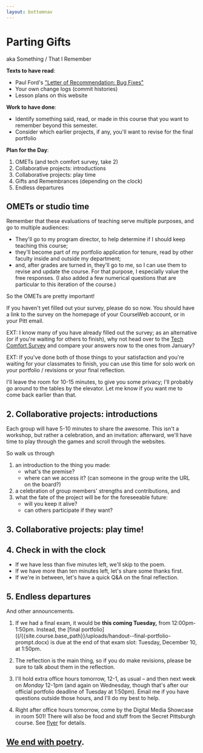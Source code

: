 ```yaml
---
layout: bottomnav
---
```


# Parting Gifts
aka Something / That I Remember

**Texts to have read**:

* Paul Ford's <a href="https://www.nytimes.com/2019/06/11/magazine/letter-of-recommendation-bug-fixes-git.html">"Letter of Recommendation: Bug Fixes"</a>
* Your own change logs (commit histories)
* Lesson plans on this website

**Work to have done**:

* Identify something said, read, or made in this course that you want to remember beyond this semester.
* Consider which earlier projects, if any, you'll want to revise for the final portfolio

**Plan for the Day**:

1. OMETs (and tech comfort survey, take 2)
2. Collaborative projects: introductions
3. Collaborative projects: play time
4. Gifts and Remembrances (depending on the clock)
5. Endless departures

## OMETs or studio time

<div class="alert alert-info">
Remember that these evaluations of teaching serve multiple purposes, and go to multiple audiences:
<ul>
<li>They'll go to my program director, to help determine if I should keep teaching this course; <!-- for adjuncts, that may make the difference in whether they get renewed again at all --></li>
<li>they'll become part of my portfolio application for tenure, read by other faculty inside and outside my department; <!-- again: renewal. also: promotion --></li>
<li>and, after grades are turned in, they'll go to me, so I can use them to revise and update the course. For that purpose, I especially value the free responses. (I also added a few numerical questions that are particular to this iteration of the course.)</li>
</ul>
</div>

So the OMETs are pretty important!

<div class="alert alert-white">
If you haven't yet filled out your survey, please do so now. You should have a link to the survey on the homepage of your CourseWeb account, or in your Pitt email.

EXT: I know many of you have already filled out the survey; as an alternative (or if you're waiting for others to finish), why not head over to the [Tech Comfort Survey](http://bit.ly/cdm-tech-survey) and compare your answers now to the ones from January?
</div>

EXT: If you've done both of those things to your satisfaction and you're waiting for your classmates to finish, you can use this time for solo work on your portfolio / revisions or your final reflection.


I'll leave the room for 10-15 minutes, to give you some privacy; I'll probably go around to the tables by the elevator. Let me know if you want me to come back earlier than that.


## 2. Collaborative projects: introductions

Each group will have 5-10 minutes to share the awesome. This isn't a workshop, but rather a celebration, and an invitation: afterward, we'll have time to play through the games and scroll through the websites.

So walk us through
<ol class="lower-alpha">
<li>an introduction to the thing you made:
  <ul>
    <li>what's the premise?</li>
    <li>where can we access it? (can someone in the group write the URL on the board?)</li>
  </ul>  
</li>
<li>a celebration of group members' strengths and contributions<!--remember that from the criteria?-->, and</li>
<li>what the fate of the project will be for the foreseeable future:
    <ul>
        <li>will you keep it alive?</li>
        <li>can others participate if they want?</li>
    </ul>
</li>
</ol>

## 3. Collaborative projects: play time!

## 4. Check in with the clock

* If we have less than five minutes left, we'll skip to the poem.
* If we have more than ten minutes left, let's share some thanks first.
* If we're in between, let's have a quick Q&A on the final reflection.


## 5. Endless departures

And other announcements.

1. If we had a final exam, it would be **this coming Tuesday,** from 12:00pm-1:50pm. Instead, the [final portfolio]((/{{site.course.base_path}}/uploads/handout--final-portfolio-prompt.docx) is due at the end of that exam slot: Tuesday, December 10, at 1:50pm.

2. The reflection is the main thing, so if you do make revisions, please be sure to talk about them in the reflection.

3. I'll hold extra office hours tomorrow, 12-1, as usual – and then next week on _Monday_ 12-1pm (and again on Wednesday, though that's after our official portfolio deadline of Tuesday at 1:50pm). Email me if you have questions outside those hours, and I'll do my best to help.

4. Right after office hours tomorrow, come by the Digital Media Showcase in room 501! There will also be food and stuff from the Secret Pittsburgh course. See <a href="../uploads/showcase-flyer-2019fall.pdf">flyer</a> for details.


## [We end with poetry](https://merwinconservancy.org/2019/03/now-it-is-clear-by-w-s-merwin-2/).
